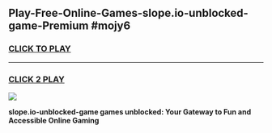 
## Play-Free-Online-Games-slope.io-unblocked-game-Premium #mojy6
<h3>
<a href="https://premium.freeplayer.one?title=slope.io-unblocked-game&ref=8M">CLICK TO PLAY</a></h3>
<hr>

<h3>
<a href="https://premium.freeplayer.one?title=slope.io-unblocked-game&ref=8M">CLICK 2 PLAY</a>
  
</h3>

<a href="https://premium.freeplayer.one?title=slope.io-unblocked-game&ref=8M"><img src="https://clearcache.store/games.png"></a>


**slope.io-unblocked-game games unblocked: Your Gateway to Fun and Accessible Online Gaming**
